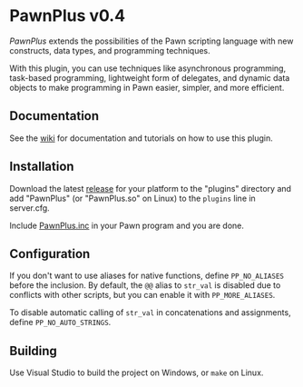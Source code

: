 PawnPlus v0.4
==========

_PawnPlus_ extends the possibilities of the Pawn scripting language with new constructs, data types, and programming techniques.

With this plugin, you can use techniques like asynchronous programming, task-based programming, lightweight form of delegates, and dynamic data objects to make programming in Pawn easier, simpler, and more efficient.

## Documentation
See the [wiki](//github.com/IllidanS4/PawnPlus/wiki) for documentation and tutorials on how to use this plugin.

## Installation
Download the latest [release](//github.com/IllidanS4/PawnPlus/releases/latest) for your platform to the "plugins" directory and add "PawnPlus" (or "PawnPlus.so" on Linux) to the `plugins` line in server.cfg.

Include [PawnPlus.inc](pawno/include/PawnPlus.inc) in your Pawn program and you are done.

## Configuration
If you don't want to use aliases for native functions, define `PP_NO_ALIASES` before the inclusion. By default, the `@@` alias to `str_val` is disabled due to conflicts with other scripts, but you can enable it with `PP_MORE_ALIASES`.

To disable automatic calling of `str_val` in concatenations and assignments, define `PP_NO_AUTO_STRINGS`.

## Building
Use Visual Studio to build the project on Windows, or `make` on Linux.
